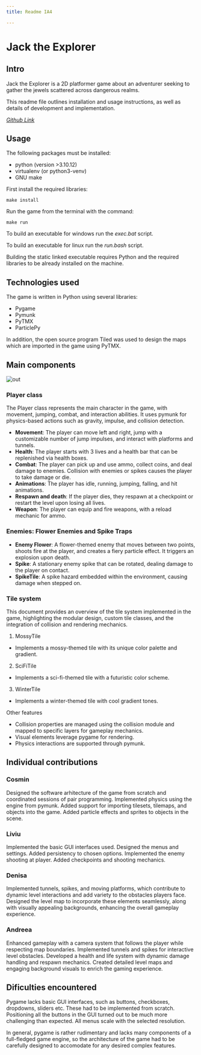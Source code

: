 ```yaml
---
title: Readme IA4

---
```


# Jack the Explorer

## Intro

Jack the Explorer is a 2D platformer game about an adventurer seeking to gather the jewels scattered across dangerous realms.

This readme file outlines installation and usage instructions, as well as details of development and implementation.

*[Github Link](https://github.com/c7stef/upb-ia4-proiect/)*

## Usage

The following packages must be installed:

- python (version >3.10.12)
- virtualenv (or python3-venv)
- GNU make

First install the required libraries:

```
make install
```

Run the game from the terminal with the command:

```
make run
```

To build an executable for windows run the *exec.bat* script.

To build an executable for linux run the *run.bash* script.

Building the static linked executable requires Python and the required libraries to be already installed on the machine.

## Technologies used

The game is written in Python using several libraries:

* Pygame
* Pymunk
* PyTMX
* ParticlePy

In addition, the open source program Tiled was used to design the maps which are imported in the game using PyTMX.

## Main components

![out](https://hackmd.io/_uploads/SJleEwwEke.png)


### Player class

The Player class represents the main character in the game, with movement, jumping, combat, and interaction abilities. It uses pymunk for physics-based actions such as gravity, impulse, and collision detection.

* **Movement**: The player can move left and right, jump with a customizable number of jump impulses, and interact with platforms and tunnels.
* **Health**: The player starts with 3 lives and a health bar that can be replenished via health boxes.
* **Combat**: The player can pick up and use ammo, collect coins, and deal damage to enemies. Collision with enemies or spikes causes the player to take damage or die.
* **Animations**: The player has idle, running, jumping, falling, and hit animations.
* **Respawn and death**: If the player dies, they respawn at a checkpoint or restart the level upon losing all lives.
* **Weapon**: The player can equip and fire weapons, with a reload mechanic for ammo.


### Enemies: Flower Enemies and Spike Traps

* **Enemy Flower**: A flower-themed enemy that moves between two points, shoots fire at the player, and creates a fiery particle effect. It triggers an explosion upon death.
* **Spike**: A stationary enemy spike that can be rotated, dealing damage to the player on contact.
* **SpikeTile**: A spike hazard embedded within the environment, causing damage when stepped on.

### Tile system

This document provides an overview of the tile system implemented in the game, highlighting the modular design, custom tile classes, and the integration of collision and rendering mechanics.

1. MossyTile

* Implements a mossy-themed tile with its unique color palette and gradient.

2. SciFiTile

* Implements a sci-fi-themed tile with a futuristic color scheme.

3. WinterTile

* Implements a winter-themed tile with cool gradient tones.

Other features

* Collision properties are managed using the collision module and mapped to specific layers for gameplay mechanics.
* Visual elements leverage pygame for rendering.
* Physics interactions are supported through pymunk.

## Individual contributions

### Cosmin

Designed the software arhitecture of the game from scratch and coordinated sessions of pair programming. Implemented physics using the engine from pymunk. Added support for importing tilesets, tilemaps, and objects into the game. Added particle effects and sprites to objects in the scene.

### Liviu
Implemented the basic GUI interfaces used. Designed the menus and settings. Added persistency to chosen options. Implemented the enemy shooting at player. Added checkpoints and shooting mechanics.
### Denisa
Implemented tunnels, spikes, and moving platforms, which contribute to dynamic level interactions and add variety to the obstacles players face. Designed the level map to incorporate these elements seamlessly, along with visually appealing backgrounds, enhancing the overall gameplay experience.
### Andreea
Enhanced gameplay with a camera system that follows the player while respecting map boundaries. Implemented tunnels and spikes for interactive level obstacles. Developed a health and life system with dynamic damage handling and respawn mechanics. Created detailed level maps and engaging background visuals to enrich the gaming experience.

## Dificulties encountered

Pygame lacks basic GUI interfaces, such as buttons, checkboxes, dropdowns, sliders etc. These had to be implemented from scratch. Positioning all the buttons in the GUI turned out to be much more challenging than expected. All menus scale with the selected resolution.

In general, pygame is rather rudimentary and lacks many components of a full-fledged game engine, so the architecture of the game had to be carefully designed to accomodate for any desired complex features.
